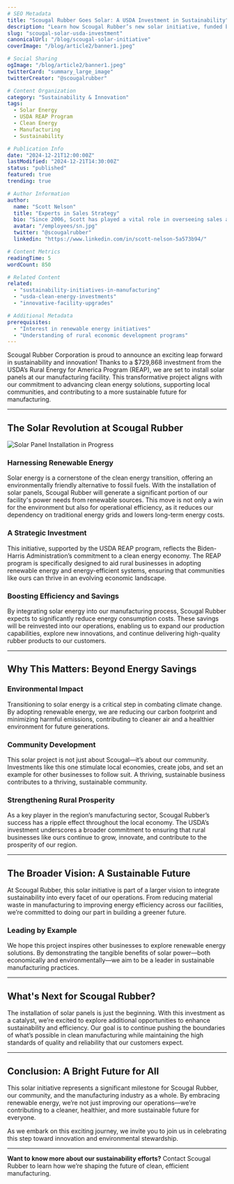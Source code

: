 ```yaml
---
# SEO Metadata
title: "Scougal Rubber Goes Solar: A USDA Investment in Sustainability"
description: "Learn how Scougal Rubber’s new solar initiative, funded by the USDA’s REAP program, is paving the way for a more sustainable future in manufacturing."
slug: "scougal-solar-usda-investment"
canonicalUrl: "/blog/scougal-solar-initiative"
coverImage: "/blog/article2/banner1.jpeg"

# Social Sharing
ogImage: "/blog/article2/banner1.jpeg"
twitterCard: "summary_large_image"
twitterCreator: "@scougalrubber"

# Content Organization
category: "Sustainability & Innovation"
tags:
  - Solar Energy
  - USDA REAP Program
  - Clean Energy
  - Manufacturing
  - Sustainability

# Publication Info
date: "2024-12-21T12:00:00Z"
lastModified: "2024-12-21T14:30:00Z"
status: "published"
featured: true
trending: true

# Author Information
author:
  name: "Scott Nelson"
  title: "Experts in Sales Strategy"
  bio: "Since 2006, Scott has played a vital role in overseeing sales and marketing, as well as guiding Scougal’s transition to a state-of-the-art facility in Nevada."
  avatar: "/employees/sn.jpg"
  twitter: "@scougalrubber"
  linkedin: "https://www.linkedin.com/in/scott-nelson-5a573b94/"

# Content Metrics
readingTime: 5
wordCount: 850

# Related Content
related:
  - "sustainability-initiatives-in-manufacturing"
  - "usda-clean-energy-investments"
  - "innovative-facility-upgrades"

# Additional Metadata
prerequisites:
  - "Interest in renewable energy initiatives"
  - "Understanding of rural economic development programs"
---
```


Scougal Rubber Corporation is proud to announce an exciting leap forward in sustainability and innovation! Thanks to a $729,868 investment from the USDA’s Rural Energy for America Program (REAP), we are set to install solar panels at our manufacturing facility. This transformative project aligns with our commitment to advancing clean energy solutions, supporting local communities, and contributing to a more sustainable future for manufacturing.

---

## The Solar Revolution at Scougal Rubber

![Solar Panel Installation in Progress](/blog/article2/banner2.jpeg)

### Harnessing Renewable Energy
Solar energy is a cornerstone of the clean energy transition, offering an environmentally friendly alternative to fossil fuels. With the installation of solar panels, Scougal Rubber will generate a significant portion of our facility's power needs from renewable sources. This move is not only a win for the environment but also for operational efficiency, as it reduces our dependency on traditional energy grids and lowers long-term energy costs.

### A Strategic Investment
This initiative, supported by the USDA REAP program, reflects the Biden-Harris Administration’s commitment to a clean energy economy. The REAP program is specifically designed to aid rural businesses in adopting renewable energy and energy-efficient systems, ensuring that communities like ours can thrive in an evolving economic landscape.

### Boosting Efficiency and Savings
By integrating solar energy into our manufacturing process, Scougal Rubber expects to significantly reduce energy consumption costs. These savings will be reinvested into our operations, enabling us to expand our production capabilities, explore new innovations, and continue delivering high-quality rubber products to our customers.

---

## Why This Matters: Beyond Energy Savings

### Environmental Impact
Transitioning to solar energy is a critical step in combating climate change. By adopting renewable energy, we are reducing our carbon footprint and minimizing harmful emissions, contributing to cleaner air and a healthier environment for future generations.

### Community Development
This solar project is not just about Scougal—it’s about our community. Investments like this one stimulate local economies, create jobs, and set an example for other businesses to follow suit. A thriving, sustainable business contributes to a thriving, sustainable community.

### Strengthening Rural Prosperity
As a key player in the region’s manufacturing sector, Scougal Rubber’s success has a ripple effect throughout the local economy. The USDA’s investment underscores a broader commitment to ensuring that rural businesses like ours continue to grow, innovate, and contribute to the prosperity of our region.

---

## The Broader Vision: A Sustainable Future

At Scougal Rubber, this solar initiative is part of a larger vision to integrate sustainability into every facet of our operations. From reducing material waste in manufacturing to improving energy efficiency across our facilities, we’re committed to doing our part in building a greener future.

### Leading by Example
We hope this project inspires other businesses to explore renewable energy solutions. By demonstrating the tangible benefits of solar power—both economically and environmentally—we aim to be a leader in sustainable manufacturing practices.

---

## What's Next for Scougal Rubber?

The installation of solar panels is just the beginning. With this investment as a catalyst, we’re excited to explore additional opportunities to enhance sustainability and efficiency. Our goal is to continue pushing the boundaries of what’s possible in clean manufacturing while maintaining the high standards of quality and reliability that our customers expect.

---

## Conclusion: A Bright Future for All

This solar initiative represents a significant milestone for Scougal Rubber, our community, and the manufacturing industry as a whole. By embracing renewable energy, we’re not just improving our operations—we’re contributing to a cleaner, healthier, and more sustainable future for everyone.

As we embark on this exciting journey, we invite you to join us in celebrating this step toward innovation and environmental stewardship.

---

**Want to know more about our sustainability efforts?** Contact Scougal Rubber to learn how we’re shaping the future of clean, efficient manufacturing.
